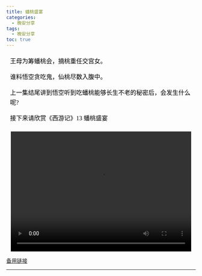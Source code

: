 ```yaml
---
title: 蟠桃盛宴
categories:
  - 晚安分享
tags:
  - 晚安分享
toc: true 
---
```




<!-- 王母为筹蟠桃会，摘桃重任交宫女。

谁料悟空贪吃鬼，仙桃尽数入腹中。

上一集结尾讲到悟空听到吃蟠桃能够长生不老的秘密后，会发生什么呢?


接下来请欣赏《西游记》13 蟠桃盛宴 -->


<section id="nice" data-tool="mdnice编辑器" data-website="https://www.mdnice.com" style="font-size: 16px; color: black; padding: 0 10px; line-height: 1.6; word-spacing: 0px; letter-spacing: 0px; word-break: break-word; word-wrap: break-word; text-align: left; font-family: Optima-Regular, Optima, PingFangSC-light, PingFangTC-light, 'PingFang SC', Cambria, Cochin, Georgia, Times, 'Times New Roman', serif;"><p data-tool="mdnice编辑器" style="font-size: 16px; padding-top: 8px; padding-bottom: 8px; margin: 0; line-height: 26px; color: black;">王母为筹蟠桃会，摘桃重任交宫女。</p>
<p data-tool="mdnice编辑器" style="font-size: 16px; padding-top: 8px; padding-bottom: 8px; margin: 0; line-height: 26px; color: black;">谁料悟空贪吃鬼，仙桃尽数入腹中。</p>
<p data-tool="mdnice编辑器" style="font-size: 16px; padding-top: 8px; padding-bottom: 8px; margin: 0; line-height: 26px; color: black;">上一集结尾讲到悟空听到吃蟠桃能够长生不老的秘密后，会发生什么呢?</p>
<p data-tool="mdnice编辑器" style="font-size: 16px; padding-top: 8px; padding-bottom: 8px; margin: 0; line-height: 26px; color: black;">接下来请欣赏《西游记》13 蟠桃盛宴</p>
</section>


<p style="text-align:center">
   <video width="480" height="320" controls>
       <source src="/video/98.mp4">
   </video>
</p>
 <p><a href="/video/98.mp4">备用链接</a></p>
 
---






